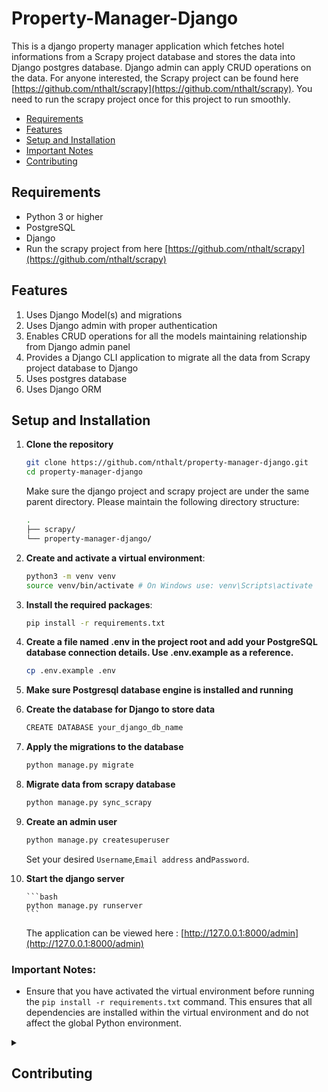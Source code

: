 # Property-Manager-Django

This is a django property manager application which fetches hotel informations from a Scrapy project database and stores the data into Django postgres database. Django admin can apply CRUD operations on the data.
For anyone interested, the Scrapy project can be found here [https://github.com/nthalt/scrapy](https://github.com/nthalt/scrapy). You need to run the scrapy project once for this project to run smoothly.

<!-- - [Description](#description) -->

- [Requirements](#requirements)
- [Features](#features)
- [Setup and Installation](#setup-and-installation)
- [Important Notes](#important-notes)
- [Contributing](#contributing)

## Requirements

- Python 3 or higher
- PostgreSQL
- Django
- Run the scrapy project from here [https://github.com/nthalt/scrapy](https://github.com/nthalt/scrapy)

<!-- ## Description

Django application to store property information using django admin. -->

## Features

1. Uses Django Model(s) and migrations
2. Uses Django admin with proper authentication
3. Enables CRUD operations for all the models maintaining relationship from
   Django admin panel
4. Provides a Django CLI application to migrate all the data from
   Scrapy project database to Django
5. Uses postgres database
6. Uses Django ORM

## Setup and Installation

1. **Clone the repository**

   ```bash
   git clone https://github.com/nthalt/property-manager-django.git
   cd property-manager-django
   ```

   Make sure the django project and scrapy project are under the same parent directory. Please maintain the following directory structure:

   ```bash
   .
   ├── scrapy/
   └── property-manager-django/
   ```

2. **Create and activate a virtual environment**:

   ```bash
   python3 -m venv venv
   source venv/bin/activate # On Windows use: venv\Scripts\activate
   ```

3. **Install the required packages**:

   ```bash
   pip install -r requirements.txt
   ```

4. **Create a file named .env in the project root and add your PostgreSQL database connection details. Use .env.example as a reference.**

   ```bash
   cp .env.example .env
   ```

5. **Make sure Postgresql database engine is installed and running**

6. **Create the database for Django to store data**

   ```bash
   CREATE DATABASE your_django_db_name
   ```

<!-- 7. **Create the migration files**

   ```bash
   python manage.py makemigrations
   ``` -->

7.  **Apply the migrations to the database**

    ```bash
    python manage.py migrate
    ```

8.  **Migrate data from scrapy database**

    ```bash
    python manage.py sync_scrapy
    ```

9.  **Create an admin user**

    ```bash
    python manage.py createsuperuser
    ```

    Set your desired `Username`,`Email address` and`Password`.

10. **Start the django server**

        ```bash
        python manage.py runserver
        ```

    The application can be viewed here : [http://127.0.0.1:8000/admin](http://127.0.0.1:8000/admin)

### Important Notes:

- Ensure that you have activated the virtual environment before running the `pip install -r requirements.txt` command. This ensures that all dependencies are installed within the virtual environment and do not affect the global Python environment.

<!--
   a. property_id
   b. title
   c. description
   d. images (One to many)
   e. location (many to many)
      i. name
      ii. type (country, state, city)
      iii. latitude
      iv. longitude
   f. amenities (many to many)
      i. name
   g. create_date (datetime, auto insert)
   h. update_date (datetime, auto update)
-->

<details>
<summary>

## Contributing

</summary>

We welcome contributions to this project. To ensure a smooth collaboration, please follow these guidelines:

1. **Fork the Repository**: Start by forking the repository on GitHub.

2. **Clone the Repository**: Clone your forked repository to your local machine using:

   ```bash
   git clone https://github.com/username/property-manager-django.git
   ```

3. **Create a Branch**: Create a new branch for your feature or bug fix:

   ```bash
   git checkout -b feature-or-bugfix-description
   ```

4. **Make Changes**: Implement your changes in the codebase. Ensure your code adheres to the project's coding standards and includes appropriate tests.

5. **Commit Changes**: Commit your changes with a clear and descriptive commit message:

   ```bash
   git add .
   git commit -m "Description of the feature or bug fix"
   ```

6. **Push to GitHub**: Push your branch to your forked repository on GitHub:

   ```bash
   git push origin feature-or-bugfix-description
   ```

7. **Create a Pull Request**: Go to the original repository on GitHub and create a pull request. Provide a clear and detailed description of your changes.

8. **Review Process**: Wait for the project maintainers to review your pull request. Be prepared to make any necessary changes based on feedback.

Thank you for your contributions! Your help is greatly appreciated.

</details>
